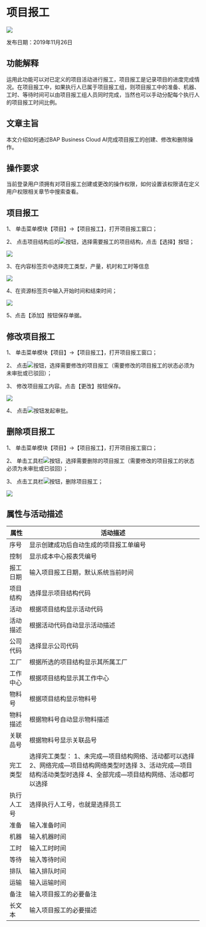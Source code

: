 # 项目报工

![](zsk_xm/common/headLine.png)

发布日期：2019年11月26日

## 功能解释

运用此功能可以对已定义的项目活动进行报工，项目报工是记录项目的进度完成情况。在项目报工中，如果执行人已属于项目报工组，则项目报工中的准备、机器、工时、等待时间可以由项目报工组人员同时完成，当然也可以手动分配每个执行人的项目报工时间比例。

## 文章主旨

本文介绍如何通过BAP Business Cloud AI完成项目报工的创建、修改和删除操作。

## 操作要求

当前登录用户须拥有对项目报工创建或更改的操作权限，如何设置该权限请在定义用户权限相关章节中搜索查看。

## 项目报工

1、 单击菜单模块【项目】->【项目报工】，打开项目报工窗口；

2、 点击项目结构后的![](zsk_xm/common/HeadLine.png)按钮，选择需要报工的项目结构，点击【选择】按钮；

![](zsk_xm/项目报工1.png)

3、在内容标签页中选择完工类型，产量，机时和工时等信息

![](zsk_xm/项目报工2.png)

4、在资源标签页中输入开始时间和结束时间；

![](zsk_xm/项目报工3.png)

5、点击【添加】按钮保存单据。

## 修改项目报工

1、 单击菜单模块【项目】->【项目报工】，打开项目报工窗口；

2、 点击![](zsk_xm/common/翻页.png)按钮，选择需要修改的项目报工（需要修改的项目报工的状态必须为未审批或已驳回）；

3、 修改项目报工内容。点击【更改】按钮保存。

![](zsk_xm/项目报工4.png)

4、 点击![](zsk_xm/common/审批.png)按钮发起审批。

## 删除项目报工

1、 单击菜单模块【项目】->【项目报工】，打开项目报工窗口；

2、 单击工具栏![](zsk_xm/common/翻页.png)按钮，选择需要删除的项目报工（需要修改的项目报工的状态必须为未审批或已驳回）；

3、 点击工具栏![](zsk_xm/common/删除.png)按钮，删除项目报工；

![](zsk_xm/项目报工5.png)

## 属性与活动描述

| **属性**   | **活动描述**                                                 |
| ---------- | ------------------------------------------------------------ |
| 序号       | 显示创建成功后自动生成的项目报工单编号                       |
| 控制       | 显示成本中心报表凭编号                                       |
| 报工日期   | 输入项目报工日期，默认系统当前时间                           |
| 项目结构   | 选择显示项目结构代码                                         |
| 活动       | 根据项目结构显示活动代码                                     |
| 活动描述   | 根据活动代码自动显示活动描述                                 |
| 公司代码   | 选择显示公司代码                                             |
| 工厂       | 根据所选的项目结构显示其所属工厂                             |
| 工作中心   | 根据项目结构显示其工作中心                                   |
| 物料号     | 根据项目结构显示物料号                                       |
| 物料描述   | 根据物料号自动显示物料描述                                   |
| 关联品号   | 根据物料号显示关联品号                                       |
| 完工类型   | 选择完工类型：    1、未完成—项目结构网络、活动都可以选择  2、网络完成—项目结构网络类型时选择  3、活动完成—项目结构活动类型时选择  4、全部完成—项目结构网络、活动都可以选择 |
| 执行人工号 | 选择执行人工号，也就是选择员工                               |
| 准备       | 输入准备时间                                                 |
| 机器       | 输入机器时间                                                 |
| 工时       | 输入工时时间                                                 |
| 等待       | 输入等待时间                                                 |
| 排队       | 输入排队时间                                                 |
| 运输       | 输入运输时间                                                 |
| 备注       | 输入项目报工的必要备注                                       |
| 长文本     | 输入项目报工的必要描述                                       |
